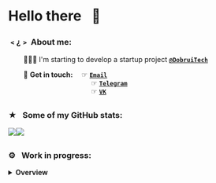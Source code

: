 # Hello there⠀👋 
<!--
**shashinma/shashinma** is a ✨ _special_ ✨ repository because its `README.md` (this file) appears on your GitHub profile.

Here are some ideas to get you started:

- 🔭 I’m currently working on ...
- 🌱 I’m currently learning ...
- 👯 I’m looking to collaborate on ...
- 🤔 I’m looking for help with ...
- 💬 Ask me about ...
- 📫 How to reach me: ...
- 😄 Pronouns: ...
- ⚡ Fun fact: ...
-->
### ﹤¿﹥ About me:
<!-- - 👹 Voodoo with percussion built in 🪘 -->
<!-- - 👨🏻‍💻 I'm starting to develop a startup project  **[`@DobruiTech`](https://github.com/DobruiTech "DobruiTech")** -->
⠀⠀⠀👨🏻‍💻 I'm starting to develop a startup project  **[`@DobruiTech`](https://github.com/DobruiTech "DobruiTech")**

⠀⠀⠀📮 **Get in touch:   ⠀**    ☞ **[`Email`](mailto:shashinma@icloud.com "Email")**  
⠀⠀⠀⠀⠀⠀⠀⠀⠀⠀⠀⠀ ⠀⠀⠀⠀☞ **[`Telegram`](https://t.me/shashinma "Telegram")**  
⠀⠀⠀⠀⠀⠀⠀⠀⠀⠀⠀⠀⠀ ⠀⠀⠀☞ **[`VK`](https://vk.com/shashinma "VK")** 
</br>

##

### ★⠀Some of my GitHub stats:
<a href="https://github.com/shashinma?tab=repositories"><img align="center" src="https://github-readme-stats.vercel.app/api?username=shashinma&title_color=4382e5&icon_color=f6a192&text_color=757c84&bg_color=0000&show_icons=true&count_private=true&include_all_commits=true&hide_border=true&custom_title=Account Stats"/></a><a href="https://github.com/shashinma?tab=repositories"><a href="https://github.com/shashinma?tab=repositories"><img align="center" src="https://github-readme-stats.vercel.app/api/top-langs/?username=shashinma&title_color=4382e5&icon_color=724dd5&text_color=757c84&bg_color=0000&custom_title=﹤/﹥ Used Languages&langs_count=8&layout=compact&hide_border=true"/>
##
</a>

### ⚙︎⠀Work in progress:

<details>
  <summary><strong>Overview</strong></summary>
  </br>
    <a href="https://github.com/shashinma/CSEB-macOS">
      <img align="center" src="https://github-readme-stats.vercel.app/api/pin/?username=shashinma&repo=CSEB-macOS&show_owner=false&title_color=4382e5&icon_color=724dd5&text_color=757c84&bg_color=0000" />
    </a>⠀<a href="https://github.com/shashinma/CSEB-Windows">
      <img align="center" src="https://github-readme-stats.vercel.app/api/pin/?username=shashinma&repo=CSEB-Windows&show_owner=false&title_color=4382e5&icon_color=724dd5&text_color=757c84&bg_color=0000" />
    </a>
    </br>
    </br>
    <a href="https://github.com/shashinma/VoteApp">
      <img align="center" src="https://github-readme-stats.vercel.app/api/pin/?username=shashinma&repo=VoteApp&show_owner=false&title_color=4382e5&icon_color=724dd5&text_color=757c84&bg_color=0000" /><a href="https://github.com/shashinma/CamAI"> ⠀
      <img align="center" src="https://github-readme-stats.vercel.app/api/pin/?username=shashinma&repo=CamAI&show_owner=false&title_color=4382e5&icon_color=724dd5&text_color=757c84&bg_color=0000" />
    </a>
  </br>
</details>

<!--
## A few words about my team project | Coming soon... 😴
<details>
  <summary><strong>Overview</strong></summary>
  </br>
  
  ⠀⠀[<img src='https://github.com/shashinma/shashinma/blob/main/source/CyberTechLaboratory_WhitePlastic.png' alt='github' height='170'>](https://github.com/CyberTechLaboratory) 
  
</details>
-->
<!--![Michael's github stats](https://github-readme-stats.vercel.app/api?username=shashinma) -->


